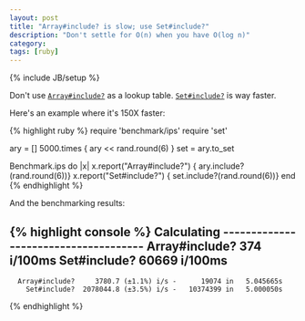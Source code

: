 ```yaml
---
layout: post
title: "Array#include? is slow; use Set#include?"
description: "Don't settle for O(n) when you have O(log n)"
category: 
tags: [ruby]
---
```

{% include JB/setup %}

Don't use [`Array#include?`](http://ruby-doc.org/core-2.1.1/Array.html#method-i-include-3F) as a lookup table. [`Set#include?`](http://ruby-doc.org/stdlib-2.1.1/libdoc/set/rdoc/Set.html#method-i-include-3F) is way faster.

Here's an example where it's 150X faster:

{% highlight ruby %}
require 'benchmark/ips'
require 'set'

ary = []
5000.times { ary << rand.round(6) }
set = ary.to_set

Benchmark.ips do |x|
  x.report("Array#include?") { ary.include?(rand.round(6))}
  x.report("Set#include?")   { set.include?(rand.round(6))}
end
{% endhighlight %}

And the benchmarking results:

{% highlight console %}
Calculating -------------------------------------
      Array#include?       374 i/100ms
        Set#include?     60669 i/100ms
-------------------------------------------------
      Array#include?     3780.7 (±1.1%) i/s -      19074 in   5.045665s
        Set#include?  2078044.8 (±3.5%) i/s -   10374399 in   5.000050s
{% endhighlight %}
